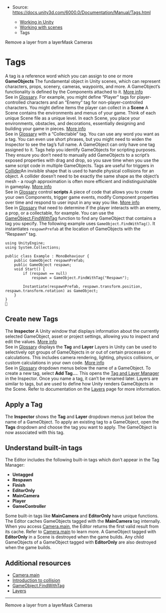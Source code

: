 * Source: https://docs.unity3d.com/6000.0/Documentation/Manual/Tags.html

  * [Working in Unity](https://docs.unity3d.com/6000.0/Documentation/Manual/working-in-unity.html)
  * [Working with scenes](https://docs.unity3d.com/6000.0/Documentation/Manual/working-with-scenes.html)
  * Tags


[](https://docs.unity3d.com/6000.0/Documentation/Manual/layermask-remove.html)
Remove a layer from a layerMask
[](https://docs.unity3d.com/6000.0/Documentation/Manual/Cameras.html)
Cameras
# Tags
A tag is a reference word which you can assign to one or more **GameObjects** The fundamental object in Unity scenes, which can represent characters, props, scenery, cameras, waypoints, and more. A GameObject’s functionality is defined by the Components attached to it. [More info](https://docs.unity3d.com/6000.0/Documentation/Manual/class-GameObject.html)  
See in [Glossary](https://docs.unity3d.com/6000.0/Documentation/Manual/Glossary.html#GameObject). For example, you might define “Player” tags for player-controlled characters and an “Enemy” tag for non-player-controlled characters. You might define items the player can collect in a **Scene** A Scene contains the environments and menus of your game. Think of each unique Scene file as a unique level. In each Scene, you place your environments, obstacles, and decorations, essentially designing and building your game in pieces. [More info](https://docs.unity3d.com/6000.0/Documentation/Manual/CreatingScenes.html)  
See in [Glossary](https://docs.unity3d.com/6000.0/Documentation/Manual/Glossary.html#Scene) with a “Collectable” tag. You can use any word you want as a tag. You can even use short phrases, but you might need to widen the Inspector to see the tag’s full name. A GameObject can only have one tag assigned to it.
Tags help you identify GameObjects for scripting purposes. They ensure you don’t need to manually add GameObjects to a script’s exposed properties with drag and drop, so you save time when you use the same script code in multiple GameObjects.
Tags are useful for triggers in [Collider](https://docs.unity3d.com/6000.0/Documentation/Manual/CollidersOverview.html)An invisible shape that is used to handle physical collisions for an object. A collider doesn’t need to be exactly the same shape as the object’s mesh - a rough approximation is often more efficient and indistinguishable in gameplay. [More info](https://docs.unity3d.com/6000.0/Documentation/Manual/CollidersOverview.html)  
See in [Glossary](https://docs.unity3d.com/6000.0/Documentation/Manual/Glossary.html#Collider) control **scripts** A piece of code that allows you to create your own Components, trigger game events, modify Component properties over time and respond to user input in any way you like. [More info](https://docs.unity3d.com/6000.0/Documentation/Manual/creating-scripts.html)  
See in [Glossary](https://docs.unity3d.com/6000.0/Documentation/Manual/Glossary.html#Scripts) that need to determine if the player interacts with an enemy, a prop, or a collectable, for example.
You can use the [GameObject.FindWithTag](https://docs.unity3d.com/6000.0/Documentation/ScriptReference/GameObject.FindWithTag.html) function to find any GameObject that contains a tag you specify. The following example uses `GameObject.FindWithTag()`. It instantiates `respawnPrefab` at the location of GameObjects with the “Respawn” tag.
```
using UnityEngine;
using System.Collections;

public class Example : MonoBehaviour {
    public GameObject respawnPrefab;
    public GameObject respawn;
    void Start() {
        if (respawn == null)
            respawn = GameObject.FindWithTag("Respawn");

        Instantiate(respawnPrefab, respawn.transform.position, respawn.transform.rotation) as GameObject;
    }
}

```

## Create new Tags
The **Inspector** A Unity window that displays information about the currently selected GameObject, asset or project settings, allowing you to inspect and edit the values. [More info](https://docs.unity3d.com/6000.0/Documentation/Manual/UsingTheInspector.html)  
See in [Glossary](https://docs.unity3d.com/6000.0/Documentation/Manual/Glossary.html#Inspector) displays the **Tag** and **Layer** Layers in Unity can be used to selectively opt groups of GameObjects in or out of certain processes or calculations. This includes camera rendering, lighting, physics collisions, or custom calculations in your own code. [More info](https://docs.unity3d.com/6000.0/Documentation/Manual/Layers.html)  
See in [Glossary](https://docs.unity3d.com/6000.0/Documentation/Manual/Glossary.html#Layer) dropdown menus below the name of a GameObject.
To create a new tag, select **Add Tag…**. This opens the [Tag and Layer Manager](https://docs.unity3d.com/6000.0/Documentation/Manual/class-TagManager.html) in the Inspector. Once you name a tag, it can’t be renamed later.
Layers are similar to tags, but are used to define how Unity renders GameObjects in the Scene. Refer to documentation on the [Layers](https://docs.unity3d.com/6000.0/Documentation/Manual/Layers.html) page for more information.
## Apply a Tag
The **Inspector** shows the **Tag** and **Layer** dropdown menus just below the name of a GameObject. To apply an existing tag to a GameObject, open the **Tags** dropdown and choose the tag you want to apply. The GameObject is now associated with this tag.
## Understand built-in tags
The Editor includes the following built-in tags which don’t appear in the Tag Manager:
  * **Untagged**
  * **Respawn**
  * **Finish**
  * **EditorOnly**
  * **MainCamera**
  * **Player**
  * **GameController**


Some built-in tags like **MainCamera** and **EditorOnly** have unique functions. 
The Editor caches GameObjects tagged with the **MainCamera** tag internally. When you access [Camera.main](https://docs.unity3d.com/6000.0/Documentation/ScriptReference/Camera-main.html), the Editor returns the first valid result from its cache. Refer to [Camera.main](https://docs.unity3d.com/6000.0/Documentation/ScriptReference/Camera-main.html) to learn more.
A GameObject tagged with **EditorOnly** in a Scene is destroyed when the game builds. Any child GameObjects of a GameObject tagged with **EditorOnly** are also destroyed when the game builds. 
## Additional resources
  * [Camera.main](https://docs.unity3d.com/6000.0/Documentation/ScriptReference/Camera-main.html)
  * [Introduction to collision](https://docs.unity3d.com/6000.0/Documentation/Manual/CollidersOverview.html)
  * [GameObject.FindWithTag](https://docs.unity3d.com/6000.0/Documentation/ScriptReference/GameObject.FindWithTag.html)
  * [Layers](https://docs.unity3d.com/6000.0/Documentation/Manual/Layers.html)


* * *
[](https://docs.unity3d.com/6000.0/Documentation/Manual/layermask-remove.html)
Remove a layer from a layerMask
[](https://docs.unity3d.com/6000.0/Documentation/Manual/Cameras.html)
Cameras
